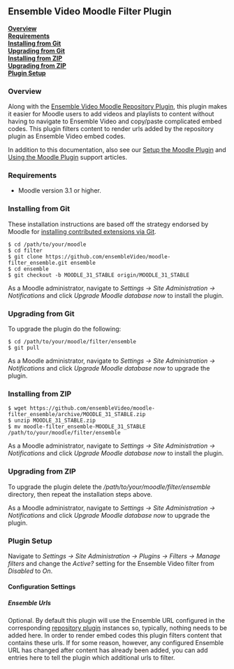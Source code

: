 ## Ensemble Video Moodle Filter Plugin

__[Overview](#overview)__<br/>
__[Requirements](#req)__<br/>
__[Installing from Git](#git_install)__<br/>
__[Upgrading from Git](#git_upgrade)__<br/>
__[Installing from ZIP](#zip_install)__<br/>
__[Upgrading from ZIP](#zip_upgrade)__<br/>
__[Plugin Setup](#setup)__<br/>

### <a id="overview"></a>Overview

Along with the [Ensemble Video Moodle Repository Plugin](https://github.com/ensembleVideo/moodle-repository_ensemble), this plugin
makes it easier for Moodle users to add videos and playlists to content without
having to navigate to Ensemble Video and copy/paste complicated embed codes.  This
plugin filters content to render urls added by the repository plugin as Ensemble Video
embed codes.

In addition to this documentation, also see our [Setup the Moodle Plugin](http://support.ensemblevideo.com/setup-the-moodle-plugin/)
and [Using the Moodle Plugin](http://support.ensemblevideo.com/using-the-moodle-plugin/) support articles.

### <a id="req"></a>Requirements

* Moodle version 3.1 or higher.

### <a id="git_install"></a>Installing from Git

These installation instructions are based off the strategy endorsed by Moodle
for [installing contributed extensions via Git](http://docs.moodle.org/31/en/Git_for_Administrators#Installing_a_contributed_extension_from_its_Git_repository).

    $ cd /path/to/your/moodle
    $ cd filter
    $ git clone https://github.com/ensembleVideo/moodle-filter_ensemble.git ensemble
    $ cd ensemble
    $ git checkout -b MOODLE_31_STABLE origin/MOODLE_31_STABLE

As a Moodle administrator, navigate to _Settings -> Site Administration -> Notifications_
and click _Upgrade Moodle database now_ to install the plugin.

### <a id="git_upgrade"></a>Upgrading from Git

To upgrade the plugin do the following:

    $ cd /path/to/your/moodle/filter/ensemble
    $ git pull

As a Moodle administrator, navigate to _Settings -> Site Administration -> Notifications_
and click _Upgrade Moodle database now_ to upgrade the plugin.

### <a id="zip_install"></a>Installing from ZIP

    $ wget https://github.com/ensembleVideo/moodle-filter_ensemble/archive/MOODLE_31_STABLE.zip
    $ unzip MOODLE_31_STABLE.zip
    $ mv moodle-filter_ensemble-MOODLE_31_STABLE /path/to/your/moodle/filter/ensemble

As a Moodle administrator, navigate to _Settings -> Site Administration -> Notifications_
and click _Upgrade Moodle database now_ to install the plugin.

### <a id="zip_upgrade"></a>Upgrading from ZIP

To upgrade the plugin delete the
_/path/to/your/moodle/filter/ensemble_ directory, then repeat the installation
steps above.

As a Moodle administrator, navigate to _Settings -> Site Administration -> Notifications_
and click _Upgrade Moodle database now_ to upgrade the plugin.

### <a id="setup"></a>Plugin Setup

Navigate to _Settings -> Site Administration -> Plugins -> Filters -> Manage filters_
and change the _Active?_ setting for the Ensemble Video filter from _Disabled_ to _On_.

#### Configuration Settings

##### Ensemble Urls

Optional.  By default this plugin will use the Ensemble URL configured in the
corresponding [repository plugin](https://github.com/ensembleVideo/moodle-repository_ensemble)
instances so, typically, nothing needs to be added here.  In order to render
embed codes this plugin filters content that contains these urls.  If for some
reason, however, any configured Ensemble URL has changed after content has
already been added, you can add entries here to tell the plugin which additional
urls to filter.
